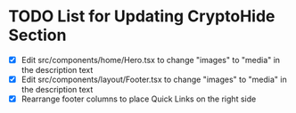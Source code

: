 # TODO List for Updating CryptoHide Section

- [x] Edit src/components/home/Hero.tsx to change "images" to "media" in the description text
- [x] Edit src/components/layout/Footer.tsx to change "images" to "media" in the description text
- [x] Rearrange footer columns to place Quick Links on the right side
